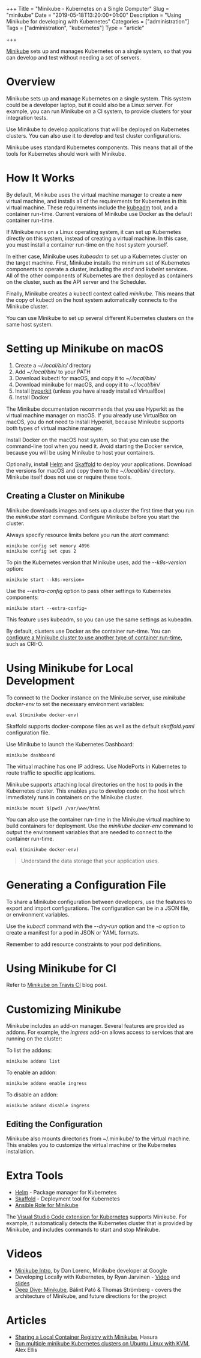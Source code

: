 +++
Title = "Minikube - Kubernetes on a Single Computer"
Slug = "minikube"
Date = "2019-05-18T13:20:00+01:00"
Description = "Using Minikube for developing with Kubernetes"
Categories = ["administration"]
Tags = ["administration", "kubernetes"]
Type = "article"

+++

[Minikube](https://kubernetes.io/docs/setup/minikube/) sets up and manages Kubernetes on a single system, so that you can develop and test without needing a set of servers.

<!--more-->

# Overview

Minikube sets up and manage Kubernetes on a single system. This system could be a developer laptop, but it could also be a Linux server. For example, you can run Minikube on a CI system, to provide clusters for your integration tests.

Use Minikube to develop applications that will be deployed on Kubernetes clusters. You can also use it to develop and test cluster configurations.

Minikube uses standard Kubernetes components. This means that all of the tools for Kubernetes should work with Minikube.

# How It Works

By default, Minikube uses the virtual machine manager to create a new virtual machine, and installs all of the requirements for Kubernetes in this virtual machine. These requirements include the [kubeadm](https://kubernetes.io/docs/setup/independent/create-cluster-kubeadm/) tool, and a container run-time. Current versions of Minikube use Docker as the default container run-time.

If Minikube runs on a Linux operating system, it can set up Kubernetes directly on this system, instead of creating a virtual machine. In this case, you must install a container run-time on the host system yourself.

In either case, Minikube uses _kubeadm_ to set up a Kubernetes cluster on the target machine. First, Minikube installs the minimum set of Kubernetes components to operate a cluster, including the _etcd_ and _kubelet_ services. All of the other components of Kubernetes are then deployed as containers on the cluster, such as the API server and the Scheduler.

Finally, Minikube creates a kubectl context called _minikube_. This means that the copy of kubectl on the host system automatically connects to the Minikube cluster.

You can use Minikube to set up several different Kubernetes clusters on the same host system.

# Setting up Minikube on macOS

1. Create a _~/.local/bin/_ directory
2. Add _~/.local/bin/_ to your PATH
3. Download kubectl for macOS, and copy it to _~/.local/bin/_
4. Download minikube for macOS, and copy it to _~/.local/bin/_
5. Install [hyperkit](https://github.com/moby/hyperkit) (unless you have already installed VirtualBox)
6. Install Docker

The Minikube documentation recommends that you use Hyperkit as the virtual machine manager on macOS. If you already use VirtualBox on macOS, you do not need to install Hyperkit, because Minikube supports both types of virtual machine manager.

Install Docker on the macOS host system, so that you can use the command-line tool when you need it. Avoid starting the Docker service, because you will be using Minikube to host your containers.

Optionally, install [Helm](https://helm.sh/) and [Skaffold](https://skaffold.dev) to deploy your applications. Download the versions for macOS and copy them to the _~/.local/bin/_ directory. Minikube itself does not use or require these tools.

## Creating a Cluster on Minikube

Minikube downloads images and sets up a cluster the first time that you run the _minikube start_ command. Configure Minikube before you start the cluster.

Always specify resource limits before you run the _start_ command:

    minikube config set memory 4096
    minikube config set cpus 2

To pin the Kubernetes version that Minikube uses, add the _--k8s-version_ option:

    minikube start --k8s-version=

Use the _--extra-config_ option to pass other settings to Kubernetes components:

    minikube start --extra-config=

This feature uses kubeadm, so you can use the same settings as kubeadm.

By default, clusters use Docker as the container run-time. You can [configure a Minikube cluster to use another type of container run-time](https://kubernetes.io/docs/setup/minikube/#alternative-container-runtimes), such as CRI-O.

# Using Minikube for Local Development

To connect to the Docker instance on the Minikube server, use _minikube docker-env_ to set the necessary environment variables:

    eval $(minikube docker-env)

Skaffold supports docker-compose files as well as the default _skaffold.yaml_ configuration file.

Use Minikube to launch the Kubernetes Dashboard:

    minikube dashboard

The virtual machine has one IP address. Use NodePorts in Kubernetes to route traffic to specific applications.

Minikube supports attaching local directories on the host to pods in the Kubernetes cluster. This enables you to develop code on the host which immediately runs in containers on the Minikube cluster.

    minikube mount $(pwd) /var/www/html

You can also use the container run-time in the Minikube virtual machine to build containers for deployment. Use the _minikube docker-env_ command to output the environment variables that are needed to connect to the container run-time.

    eval $(minikube docker-env)

> Understand the data storage that your application uses.

# Generating a Configuration File

To share a Minikube configuration between developers, use the features to export and import configurations. The configuration can be in a JSON file, or environment variables.

Use the _kubectl_ command with the _--dry-run_ option and the _-o_ option to create a manifest for a pod in JSON or YAML formats.

Remember to add resource constraints to your pod definitions.

# Using Minikube for CI

Refer to [Minikube on Travis CI](https://kinvolk.io/blog/2017/10/running-kubernetes-on-travis-ci-with-minikube/) blog post.

# Customizing Minikube

Minikube includes an add-on manager. Several features are provided as addons. For example, the _ingress_ add-on allows access to services that are running on the cluster:

To list the addons:

    minikube addons list

To enable an addon:

    minikube addons enable ingress

To disable an addon:

    minikube addons disable ingress

## Editing the Configuration

Minikube also mounts directories from ~/.minikube/ to the virtual machine. This enables you to customize the virtual machine or the Kubernetes installation.

# Extra Tools

- [Helm](https://helm.sh/) - Package manager for Kubernetes
- [Skaffold](https://skaffold.dev/) - Deployment tool for Kubernetes
- [Ansible Role for Minikube](https://galaxy.ansible.com/gantsign/minikube)

The [Visual Studio Code extension for Kubernetes](ms-kubernetes-tools.vscode-kubernetes-tools) supports Minikube. For example, it automatically detects the Kubernetes cluster that is provided by Minikube, and includes commands to start and stop Minikube.

# Videos

- [Minikube Intro](https://www.youtube.com/watch?v=4x0CZmF_U5o), by Dan Lorenc, Minikube developer at Google
- Developing Locally with Kubernetes, by Ryan Jarvinen - [Video](https://www.youtube.com/watch?v=_W6O_pfA00s) and [slides](http://gist-reveal.it/bit.ly/kubecon-dev)
- [Deep Dive: Minikube](https://www.youtube.com/watch?v=46-FXiSEfE4), Bálint Pató & Thomas Strömberg - covers the architecture of Minikube, and future directions for the project

# Articles

- [Sharing a Local Container Registry with Minikube](https://blog.hasura.io/sharing-a-local-registry-for-minikube-37c7240d0615/), Hasura
- [Run multiple minikube Kubernetes clusters on Ubuntu Linux with KVM](https://gist.github.com/alexellis/eec21a96906726d08a071d58aee66ab9), Alex Ellis
